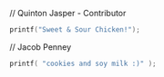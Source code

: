 // Quinton Jasper <mexiquin> - Contributor
```c
printf("Sweet & Sour Chicken!");
```
  
// Jacob Penney
```c
printf( "cookies and soy milk :)" );
```
